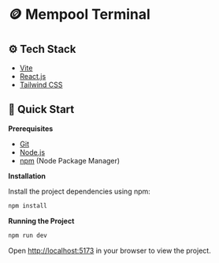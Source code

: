 # 🪙 Mempool Terminal

## ⚙️ Tech Stack

- [Vite](https://vitejs.dev/)
- [React.js](https://react.dev/)
- [Tailwind CSS](https://tailwindcss.com/)

## 🤸 Quick Start

**Prerequisites**

- [Git](https://git-scm.com/)
- [Node.js](https://nodejs.org/en)
- [npm](https://www.npmjs.com/) (Node Package Manager)

**Installation**

Install the project dependencies using npm:

```bash
npm install
```

**Running the Project**

```bash
npm run dev
```

Open [http://localhost:5173](http://localhost:5173) in your browser to view the project.
